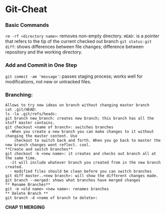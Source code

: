 # Git-Cheat
### Basic Commands
`rm -rf <directory name>`: removes non-empty directory.
`HEAD:` is a pointer that refers to the tip of the current checked out branch
`git status`:
`git diff`: shows differences between file changes; difference between repository and the working directory.


### Add and Commit in One Step
`git commit -am 'message'`: passes staging process; works well for modifications, not new or untracked files.


### Branching: 
```
Allows to try new ideas on branch without changing master branch
cat .git/HEAD: 
ls -la .git/refs/heads:
git branch new_branch: creates new branch; this branch has all the stuff master contains.
git checkout <name of branch>: switches branches
  -When you create a new branch you can make changes to it without changing the master content. Use
    checkout to switch back and forth. When you go back to master the new branch changes wont reflect. cool.
**Create and switch branches**
git checkout -b <new name>: it creates and checks out branch all at the same time.
  -it will include whatever branch you created from in the new branch created.
  - modified files should be clean before you can switch branches
git diff master..<new branch>: will show the different changes made.
git branch --merged: shows what branches have merged changes
** Rename Branches**
git -m <old name> <new name>: renames branches
** Delete Branch **
git branch -d <name of branch to delete>:
```
**CHAP 11 MERGING**
